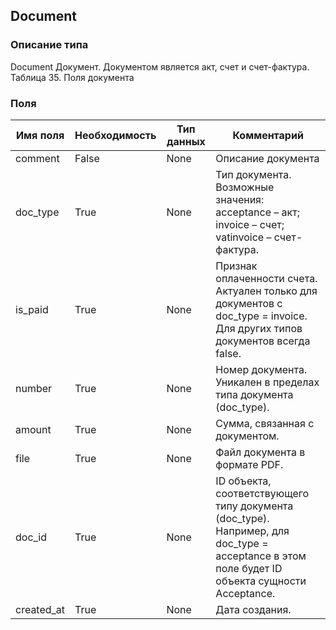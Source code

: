 
## Document

### Описание типа
Document
Документ. Документом является акт, счет и счет-фактура. 
Таблица 35. Поля документа


### Поля

| Имя поля | Необходимость | Тип данных | Комментарий |
|---|---|---|---|
|comment|False|None|Описание документа<br/>|
|doc_type|True|None|Тип документа.<br/>Возможные значения:<br/>acceptance – акт;<br/>invoice – счет;<br/>vatinvoice – счет-фактура.<br/>|
|is_paid|True|None|Признак оплаченности счета.<br/>Актуален только для документов с doc_type = invoice. Для других типов документов всегда false.<br/>|
|number|True|None|Номер документа. Уникален в пределах типа документа (doc_type).<br/>|
|amount|True|None|Сумма, связанная с документом.<br/>|
|file|True|None|Файл документа в формате PDF.<br/>|
|doc_id|True|None|ID объекта, соответствующего типу документа (doc_type). <br/>Например, для doc_type = acceptance в этом поле будет ID объекта сущности Acceptance.<br/>|
|created_at|True|None|Дата создания.<br/>|

